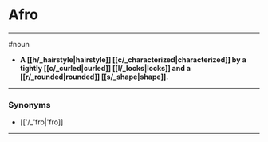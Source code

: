 # Afro
---
#noun
- **A [[h/_hairstyle|hairstyle]] [[c/_characterized|characterized]] by a tightly [[c/_curled|curled]] [[l/_locks|locks]] and a [[r/_rounded|rounded]] [[s/_shape|shape]].**
---
### Synonyms
- [['/_'fro|'fro]]
---
